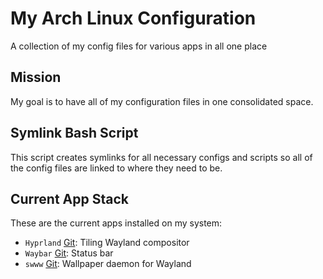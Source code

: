 # My Arch Linux Configuration
A collection of my config files for various apps in all one place

## Mission
My goal is to have all of my configuration files in one consolidated space. 

## Symlink Bash Script
This script creates symlinks for all necessary configs and scripts so all of the config files are linked to where they need to be. 

## Current App Stack
These are the current apps installed on my system:

- `Hyprland` [Git](https://github.com/hyprwm/Hyprland): Tiling Wayland compositor 
- `Waybar` [Git](https://github.com/Alexays/Waybar): Status bar
- `swww` [Git](https://github.com/Horus645/swww): Wallpaper daemon for Wayland
